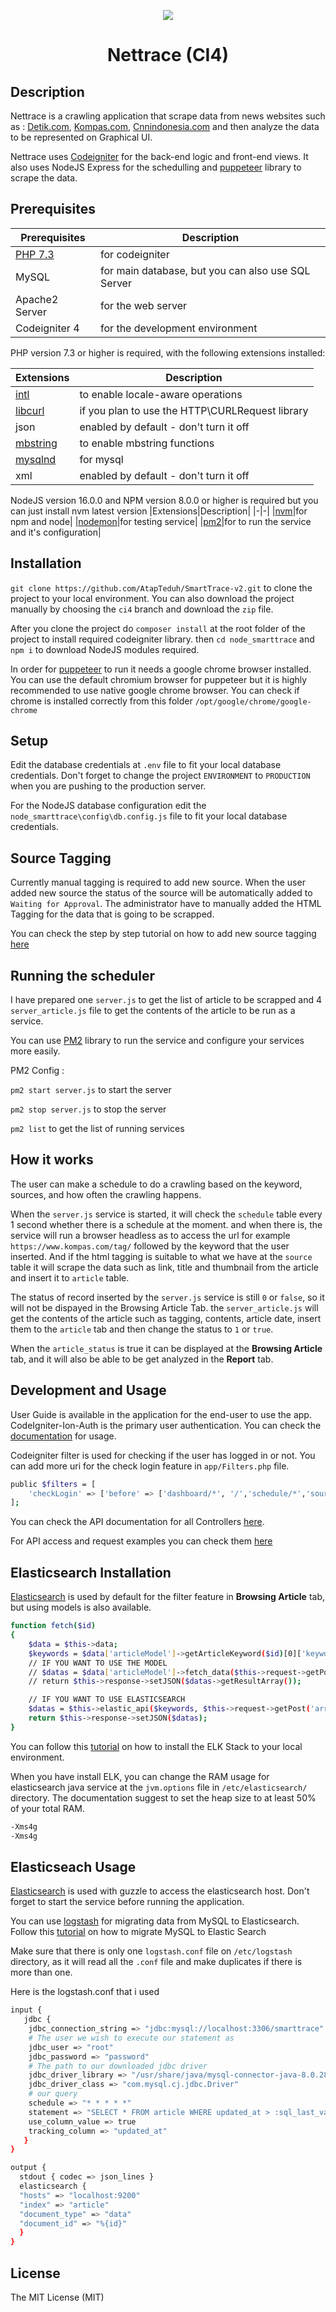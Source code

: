 <p align="center" >
  <img src="https://dbo.id/wp-content/uploads/2019/07/dbo-logo.png" />
</p>

<h1 align="center">Nettrace (CI4)</h1>

## Description

Nettrace is a crawling application that scrape data from news websites such as : [Detik.com](https://detik.com/), [Kompas.com](https://kompas.com/), [Cnnindonesia.com](https://cnnindonesia.com/) and then analyze the data to be represented on Graphical UI.

Nettrace uses [Codeigniter](https://codeigniter.com/user_guide/intro/index.html) for the back-end logic and front-end views. It also uses NodeJS Express for the schedulling and [puppeteer](https://github.com/puppeteer/puppeteer) library to scrape the data.

## Prerequisites

| Prerequisites                                             | Description                                        |
| --------------------------------------------------------- | -------------------------------------------------- |
| [PHP 7.3](http://php.net/manual/en/intl.requirements.php) | for codeigniter                                    |
| MySQL                                                     | for main database, but you can also use SQL Server |
| Apache2 Server                                            | for the web server                                 |
| Codeigniter 4                                             | for the development environment                    |

PHP version 7.3 or higher is required, with the following extensions installed:

| Extensions                                                     | Description                                     |
| -------------------------------------------------------------- | ----------------------------------------------- |
| [intl](http://php.net/manual/en/intl.requirements.php)         | to enable locale-aware operations               |
| [libcurl](http://php.net/manual/en/curl.requirements.php)      | if you plan to use the HTTP\CURLRequest library |
| json                                                           | enabled by default - don't turn it off          |
| [mbstring](http://php.net/manual/en/mbstring.installation.php) | to enable mbstring functions                    |
| [mysqlnd](http://php.net/manual/en/mysqlnd.install.php)        | for mysql                                       |
| xml                                                            | enabled by default - don't turn it off          |

NodeJS version 16.0.0 and NPM version 8.0.0 or higher is required but you can just install nvm latest version
|Extensions|Description|
|-|-|
|[nvm](https://github.com/nvm-sh/nvm)|for npm and node|
|[nodemon](https://www.npmjs.com/package/nodemon)|for testing service|
|[pm2](https://www.npmjs.com/package/pm2)|for to run the service and it's configuration|

## Installation

`git clone https://github.com/AtapTeduh/SmartTrace-v2.git` to clone the project to your local environment. You can also download the project manually by choosing the `ci4` branch and download the `zip` file.

After you clone the project do `composer install` at the root folder of the project to install required codeigniter library. then `cd node_smarttrace` and `npm i` to download NodeJS modules required.

In order for [puppeteer](https://github.com/puppeteer/puppeteer) to run it needs a google chrome browser installed. You can use the default chromium browser for puppeteer but it is highly recommended to use native google chrome browser. You can check if chrome is installed correctly from this folder `/opt/google/chrome/google-chrome`

## Setup

Edit the database credentials at `.env` file to fit your local database credentials. Don't forget to change the project `ENVIRONMENT` to `PRODUCTION` when you are pushing to the production server.

For the NodeJS database configuration edit the `node_smarttrace\config\db.config.js` file to fit your local database credentials.

## Source Tagging

Currently manual tagging is required to add new source. When the user added new source the status of the source will be automatically added to `Waiting for Approval`. The administrator have to manually added the HTML Tagging for the data that is going to be scrapped.

You can check the step by step tutorial on how to add new source tagging [here](https://github.com/maulana020716/nettrace_v2/blob/main/Source_tagging.md)

## Running the scheduler

I have prepared one `server.js` to get the list of article to be scrapped and 4 `server_article.js` file to get the contents of the article to be run as a service.

You can use [PM2](https://www.npmjs.com/package/pm2) library to run the service and configure your services more easily.

PM2 Config :

`pm2 start server.js` to start the server

`pm2 stop server.js` to stop the server

`pm2 list` to get the list of running services

## How it works

The user can make a schedule to do a crawling based on the keyword, sources, and how often the crawling happens.

When the `server.js` service is started, it will check the `schedule` table every 1 second whether there is a schedule at the moment. and when there is, the service will run a browser headless as to access the url for example `https://www.kompas.com/tag/` followed by the keyword that the user inserted. And if the html tagging is suitable to what we have at the `source` table it will scrape the data such as link, title and thumbnail from the article and insert it to `article` table.

The status of record inserted by the `server.js` service is still `0` or `false`, so it will not be dispayed in the Browsing Article Tab. the `server_article.js` will get the contents of the article such as tagging, contents, article date, insert them to the `article` tab and then change the status to `1` or `true`.

When the `article_status` is true it can be displayed at the **Browsing Article** tab, and it will also be able to be get analyzed in the **Report** tab.

## Development and Usage

User Guide is available in the application for the end-user to use the app. CodeIgniter-Ion-Auth is the primary user authentication. You can check the [documentation](https://github.com/benedmunds/CodeIgniter-Ion-Auth/tree/4) for usage.

Codeigniter filter is used for checking if the user has logged in or not. You can add more uri for the check login feature in `app/Filters.php` file.

```sh
public $filters = [
	'checkLogin' => ['before' => ['dashboard/*', '/','schedule/*','source/*','report/*','article/*']],
];
```

You can check the API documentation for all Controllers [here](https://github.com/AtapTeduh/SmartTrace-v2/blob/ci4/API.md).

For API access and request examples you can check them [here](https://github.com/AtapTeduh/SmartTrace-v2/blob/ci4/API_credentials.md)

## Elasticsearch Installation

[Elasticsearch](https://www.elastic.co/guide/en/elasticsearch/reference/7.16/index.html) is used by default for the filter feature in **Browsing Article** tab, but using models is also available.

```sh
function fetch($id)
{
	$data = $this->data;
	$keywords = $data['articleModel']->getArticleKeyword($id)[0]['keyword'];
	// IF YOU WANT TO USE THE MODEL
	// $datas = $data['articleModel']->fetch_data($this->request->getPost('arr_source'),$this->request->getPost('reserved'),$this->request->getPost('sort_date'),$this->request->getPost('sort_title'),$this->request->getPost('sort_relevance'),$this->request->getPost('date_range_to'),$this->request->getPost('date_range_from'),$this->request->getPost('searchall'),$this->request->getPost('search'),$this->request->getPost('limit'), $this->request->getPost('start'));
	// return $this->response->setJSON($datas->getResultArray());

	// IF YOU WANT TO USE ELASTICSEARCH
	$datas = $this->elastic_api($keywords, $this->request->getPost('arr_source'),$this->request->getPost('reserved'),$this->request->getPost('sort_date'),$this->request->getPost('sort_title'),$this->request->getPost('sort_relevance'),$this->request->getPost('date_range_to'),$this->request->getPost('date_range_from'),$this->request->getPost('searchall'),$this->request->getPost('search'),$this->request->getPost('start'),$this->request->getPost('limit'));
	return $this->response->setJSON($datas);
}
```

You can follow this [tutorial](https://phoenixnap.com/kb/how-to-install-elk-stack-on-ubuntu) on how to install the ELK Stack to your local environment.

When you have install ELK, you can change the RAM usage for elasticsearch java service at the `jvm.options` file in `/etc/elasticsearch/` directory. The documentation suggest to set the heap size to at least 50% of your total RAM.

```sh
-Xms4g
-Xms4g
```

## Elasticseach Usage

[Elasticsearch](https://www.elastic.co/guide/en/elasticsearch/reference/7.16/index.html) is used with guzzle to access the elasticsearch host. Don't forget to start the service before running the application.

You can use [logstash](https://www.elastic.co/guide/en/elasticsearch/reference/7.16/logstash-apis.html) for migrating data from MySQL to Elasticsearch. Follow this [tutorial](https://qbox.io/blog/migrating-mysql-data-into-elasticsearch-using-logstash) on how to migrate MySQL to Elastic Search

Make sure that there is only one `logstash.conf` file on `/etc/logstash` directory, as it will read all the `.conf` file and make duplicates if there is more than one.

Here is the logstash.conf that i used

```sh
input {
   jdbc {
    jdbc_connection_string => "jdbc:mysql://localhost:3306/smarttrace"
    # The user we wish to execute our statement as
    jdbc_user => "root"
    jdbc_password => "password"
    # The path to our downloaded jdbc driver
    jdbc_driver_library => "/usr/share/java/mysql-connector-java-8.0.28.jar"
    jdbc_driver_class => "com.mysql.cj.jdbc.Driver"
    # our query
    schedule => "* * * * *"
    statement => "SELECT * FROM article WHERE updated_at > :sql_last_value"
    use_column_value => true
    tracking_column => "updated_at"
   }
}

output {
  stdout { codec => json_lines }
  elasticsearch {
  "hosts" => "localhost:9200"
  "index" => "article"
  "document_type" => "data"
  "document_id" => "%{id}"
  }
}
```

## License

The MIT License (MIT)

